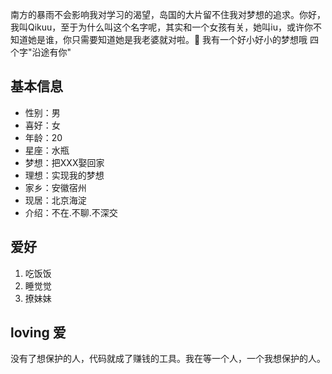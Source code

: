   南方的暴雨不会影响我对学习的渴望，岛国的大片留不住我对梦想的追求。你好，我叫Qikuu，至于为什么叫这个名字呢，其实和一个女孩有关，她叫iu，或许你不知道她是谁，你只需要知道她是我老婆就对啦。🙉
  我有一个好小好小的梦想哦 四个字"沿途有你" 
## 基本信息
* 性别：男
* 喜好：女
* 年龄：20
* 星座：水瓶
* 梦想：把XXX娶回家
* 理想：实现我的梦想
* 家乡：安徽宿州
* 现居：北京海淀
* 介绍：不在.不聊.不深交

## 爱好
  1. 吃饭饭
  2. 睡觉觉
  3. 撩妹妹

## loving 爱
  没有了想保护的人，代码就成了赚钱的工具。我在等一个人，一个我想保护的人。  
